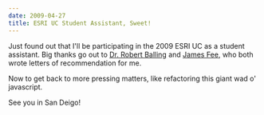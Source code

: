 ```yaml
---
date: 2009-04-27
title: ESRI UC Student Assistant, Sweet!
---
```


Just found out that I'll be participating in the 2009 ESRI UC as a student assistant. Big thanks go out to [Dr. Robert Balling](http://geography.asu.edu/balling) and [James Fee](http://www.spatiallyadjusted.com/), who both wrote letters of recommendation for me.

Now to get back to more pressing matters, like refactoring this giant wad o' javascript. <!-- more -->

See you in San Deigo!
